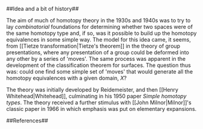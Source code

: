 ##Idea and a bit of history##

The aim of much of homotopy theory in the 1930s and 1940s was to try to lay _combinatorial_ foundations for determining whether two spaces were of the same homotopy type and, if so, was it possible to build up the homotopy equivalences in some simple way.  The model for this idea came, it seems, from [[Tietze transformation|Tietze's theorem]] in the theory of group presentations, where any presentation of a group could be deformed into any other by a series of 'moves'.  The same process was apparent in the development of the classification theorem for surfaces.  The question thus was: could one find some simple set of 'moves' that would generate all the homotopy equivalences with a given domain, $X$?

The theory was initially developed by Reidemeister, and then [[Henry Whitehead|Whitehead]], culminating in his 1950 paper _Simple homotopy types_.  The theory received a further stimulus with [[John Milnor|Milnor]]'s classic paper in 1966 in which emphasis was put on elementary expansions.

##References##